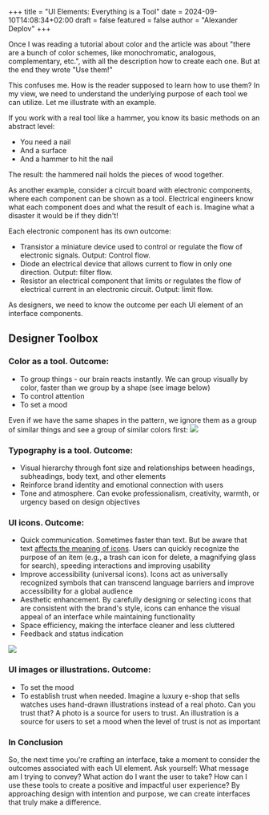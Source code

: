 +++
title = "UI Elements: Everything is a Tool"
date = 2024-09-10T14:08:34+02:00
draft = false
featured = false
author = "Alexander Deplov"
+++

Once I was reading a tutorial about color and the article was about "there are a bunch of color schemes, like monochromatic, analogous, complementary, etc.", with all the description how to create each one. But at the end they wrote "Use them!" 

This confuses me. How is the reader supposed to learn how to use them? In my view, we need to understand the underlying purpose of each tool we can utilize. Let me illustrate with an example.

If you work with a real tool like a hammer, you know its basic methods on an abstract level:
- You need a nail
- And a surface
- And a hammer to hit the nail

The result: the hammered nail holds the pieces of wood together.

As another example, consider a circuit board with electronic components, where each component can be shown as a tool. Electrical engineers know what each component does and what the result of each is. Imagine what a disaster it would be if they didn't! 

Each electronic component has its own outcome:
- Transistor a miniature device used to control or regulate the flow of electronic signals. Output: Control flow.
- Diode an electrical device that allows current to flow in only one direction. Output: filter flow.
- Resistor an electrical component that limits or regulates the flow of electrical current in an electronic circuit. Output: limit flow. 

As designers, we need to know the outcome per each UI element of an interface components.

## Designer Toolbox

### Color as a tool. Outcome:
- To group things - our brain reacts instantly. We can group visually by color, faster than we group by a shape (see image below)
- To control attention
- To set a mood

Even if we have the same shapes in the pattern, we ignore them as a group of similar things and see a group of similar colors first:
![](images/image.png)


### Typography is a tool. Outcome:
- Visual hierarchy through font size and relationships between headings, subheadings, body text, and other elements
- Reinforce brand identity and emotional connection with users
- Tone and atmosphere. Can evoke professionalism, creativity, warmth, or urgency based on design objectives

### UI icons. Outcome:
- Quick communication. Sometimes faster than text. But be aware that text [affects the meaning of icons](https://interfacecraft.online/posts/blog/2023/how-text-affects-the-meaning-of-ui-icons/). Users can quickly recognize the purpose of an item (e.g., a trash can icon for delete, a magnifying glass for search), speeding interactions and improving usability
- Improve accessibility (universal icons). Icons act as universally recognized symbols that can transcend language barriers and improve accessibility for a global audience
- Aesthetic enhancement. By carefully designing or selecting icons that are consistent with the brand's style, icons can enhance the visual appeal of an interface while maintaining functionality
- Space efficiency, making the interface cleaner and less cluttered
- Feedback and status indication

![](images/image2.png)

### UI images or illustrations. Outcome:
- To set the mood
- To establish trust when needed. Imagine a luxury e-shop that sells watches uses hand-drawn illustrations instead of a real photo. Can you trust that? A photo is a source for users to trust. An illustration is a source for users to set a mood when the level of trust is not as important

### In Conclusion

So, the next time you're crafting an interface, take a moment to consider the outcomes associated with each UI element. Ask yourself: What message am I trying to convey? What action do I want the user to take? How can I use these tools to create a positive and impactful user experience? By approaching design with intention and purpose, we can create interfaces that truly make a difference.
